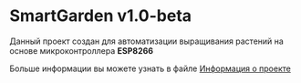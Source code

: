 # SmartGarden v1.0-beta

Данный проект создан для автоматизации выращивания растений на основе микроконтроллера **ESP8266**
 
Больше информации вы можете узнать в файле [Информация о проекте](./INFO.md)
